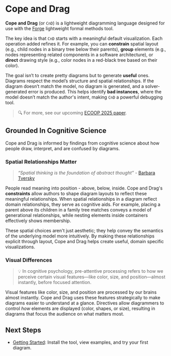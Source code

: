 # Cope and Drag

**Cope and Drag** (or `CnD`) is a lightweight diagramming language designed for use with the [Forge](https://forge-fm.org/) lightweight formal methods tool.

The key idea is that `CnD` starts with a meaningful default visualization. Each operation added refines it. For example, you can **constrain** spatial layout (e.g., child nodes in a binary tree below their parents), **group** elements (e.g., nodes representing related components in a software architecture), or **direct** drawing style (e.g., color nodes in a red-black tree based on their color).

The goal isn’t to create pretty diagrams but to generate **useful** ones. Diagrams respect the model’s structure and spatial relationships. If the diagram doesn’t match the model, no diagram is generated, and a solver-generated error is produced. This helps identify **bad instances**, where the model doesn’t match the author's intent, making `CnD` a powerful debugging tool.

> 🔍 For more, see our upcoming [ECOOP 2025 paper](https://www.siddharthaprasad.com/unpublished/pgnk-lightweight-diagramming.pdf).
> 

## Grounded In Cognitive Science

Cope and Drag is informed by findings from cognitive science about how people draw, interpret, and are confused by diagrams. 

### Spatial Relationships Matter

> *“Spatial thinking is the foundation of abstract thought”* - [Barbara Tversky](https://www.hachettebookgroup.com/titles/barbara-tversky/mind-in-motion/9780465093076/?lens=basic-books)
> 

People read meaning into position - above, below, inside. Cope and Drag's **constraints** allow authors to shape diagram layouts to reflect these meaningful relationships. When spatial relationships in a diagram reflect domain relationships, they serve as cognitive aids. For example, placing a parent above its children in a family tree matches conveys a model of generational relationships, while nesting elements inside containers effectively shows membership.

These spatial choices aren't just aesthetic; they help convey the semantics of the underlying model more intuitively. By making these relationships explicit through layout, Cope and Drag helps create useful, domain specific visualizations.

### Visual Differences

> 💡 In cognitive psychology, pre-attentive processing refers to how we perceive certain visual features—like color, size, and position—almost instantly, before focused attention.
> 

Visual features like color, size, and position are processed by our brains almost instantly. Cope and Drag uses these features strategically to make diagrams easier to understand at a glance. Directives allow diagrammers to control *how* elements are displayed (color, shapes, or size), resulting in diagrams that focus the audience on what matters most.


## Next Steps

- [Getting Started](/getting-started.md): Install the tool, view examples, and try your first diagram.


